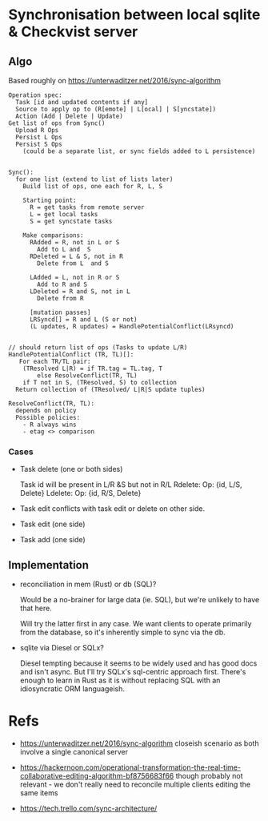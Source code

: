 
# Synchronisation between local sqlite & Checkvist server
## Algo
  
  Based roughly on https://unterwaditzer.net/2016/sync-algorithm

```
Operation spec:
  Task [id and updated contents if any]
  Source to apply op to (R[emote] | L[ocal] | S[yncstate])
  Action (Add | Delete | Update)
Get list of ops from Sync()  
  Upload R Ops
  Persist L Ops
  Persist S Ops
    (could be a separate list, or sync fields added to L persistence)
    

Sync(): 
  for one list (extend to list of lists later)
    Build list of ops, one each for R, L, S

    Starting point:
      R = get tasks from remote server
      L = get local tasks
      S = get syncstate tasks

    Make comparisons:
      RAdded = R, not in L or S 
        Add to L and  S
      RDeleted = L & S, not in R
        Delete from L  and S
      
      LAdded = L, not in R or S
        Add to R and S
      LDeleted = R and S, not in L
        Delete from R
      
      [mutation passes]
      LRSyncd[] = R and L (S or not) 
      (L updates, R updates) = HandlePotentialConflict(LRsyncd)


// should return list of ops (Tasks to update L/R)
HandlePotentialConflict (TR, TL)[]:
   For each TR/TL pair:
    (TResolved L|R) = if TR.tag = TL.tag, T
        else ResolveConflict(TR, TL)
    if T not in S, (TResolved, S) to collection
  Return collection of (TResolved/ L|R|S update tuples)

ResolveConflict(TR, TL):
  depends on policy
  Possible policies:
    - R always wins
    - etag <> comparison
```
  
### Cases

 * Task delete (one or both sides)

   Task id will be present in L/R &S but not in R/L
   Rdelete: Op: {id, L/S, Delete}
   Ldelete: Op: {id, R/S, Delete}
 
 * Task edit conflicts with task edit or delete on other side.

 * Task edit (one side)

 * Task add  (one side)

## Implementation

* reconciliation in mem (Rust) or db (SQL)?

  Would be a no-brainer for large data (ie. SQL), but we're unlikely to have that here. 

  Will try the latter first in any case. We want clients to operate primarily from the database, so it's inherently simple to sync via the db.

 * sqlite via Diesel or SQLx?
   
   Diesel tempting because it seems to be widely used and has good docs and isn't async. But I'll try SQLx's sql-centric approach first. There's enough to learn in Rust as it is without replacing SQL with an idiosyncratic ORM languageish.

 # Refs

 * https://unterwaditzer.net/2016/sync-algorithm
   closeish scenario as both involve a single canonical server
   
* https://hackernoon.com/operational-transformation-the-real-time-collaborative-editing-algorithm-bf8756683f66
  though probably not relevant - we don't really need to reconcile multiple clients editing the same items

* https://tech.trello.com/sync-architecture/
